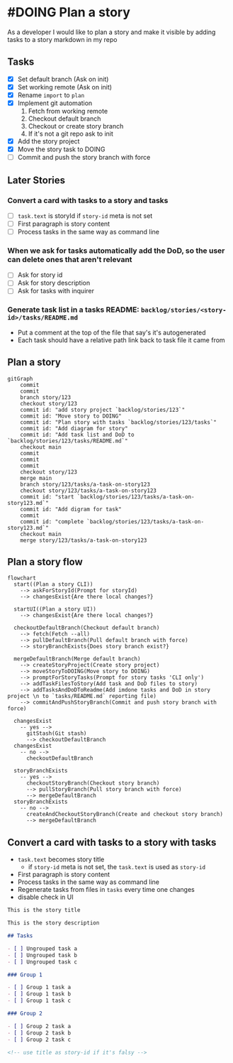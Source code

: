 # #DOING Plan a story
<card>

As a developer I would like to plan a story and make it visible by adding tasks to a story markdown in my repo

## Tasks

- [x] Set default branch (Ask on init)
- [x] Set working remote (Ask on init)
- [x] Rename `import` to `plan`
- [x] Implement git automation
  1.  Fetch from working remote
  2.  Checkout default branch
  3.  Checkout or create story branch
  4.  If it's not a git repo ask to init
- [x] Add the story project
- [x] Move the story task to DOING
- [ ] Commit and push the story branch with force

## Later Stories

### Convert a card with tasks to a story and tasks
  - [ ] `task.text` is storyId if `story-id` meta is not set
  - [ ] First paragraph is story content
  - [ ] Process tasks in the same way as command line

### When we ask for tasks automatically add the DoD, so the user can delete ones that aren't relevant
  - [ ] Ask for story id
  - [ ] Ask for story description
  - [ ] Ask for tasks with inquirer 

### Generate task list in a tasks README: `backlog/stories/<story-id>/tasks/README.md`
  - Put a comment at the top of the file that say's it's autogenerated
  - Each task should have a relative path link back to task file it came from
<!--
#story
created:2023-10-08T15:06:13.331Z
task-id:BSgB3
story-id:Plan-a-story order:0
-->
</card>

## Plan a story
```mermaid
gitGraph
    commit
    commit
    branch story/123
    checkout story/123
    commit id: "add story project `backlog/stories/123`"
    commit id: "Move story to DOING"
    commit id: "Plan story with tasks `backlog/stories/123/tasks`"
    commit id: "Add diagram for story"
    commit id: "Add task list and DoD to `backlog/stories/123/tasks/README.md`"
    checkout main
    commit
    commit
    commit
    checkout story/123
    merge main
    branch story/123/tasks/a-task-on-story123
    checkout story/123/tasks/a-task-on-story123
    commit id: "start `backlog/stories/123/tasks/a-task-on-story123.md`"
    commit id: "Add digram for task"
    commit
    commit id: "complete `backlog/stories/123/tasks/a-task-on-story123.md`"
    checkout main
    merge story/123/tasks/a-task-on-story123
```

## Plan a story flow
```mermaid
flowchart
  start((Plan a story CLI))
    --> askForStoryId(Prompt for storyId)
    --> changesExist{Are there local changes?}
  
  startUI((Plan a story UI))
    --> changesExist{Are there local changes?}

  checkoutDefaultBranch(Checkout default branch)
    --> fetch(Fetch --all)
    --> pullDefaultBranch(Pull default branch with force)
    --> storyBranchExists{Does story branch exist?}

  mergeDefaultBranch(Merge default branch)
    --> createStoryProject(Create story project)
    --> moveStoryToDOING(Move story to DOING)
    --> promptForStoryTasks(Prompt for story tasks 'CLI only')
    --> addTaskFilesToStory(Add task and DoD files to story)
    --> addTasksAndDoDToReadme(Add imdone tasks and DoD in story project \n to `tasks/README.md` reporting file)
    --> commitAndPushStoryBranch(Commit and push story branch with force)

  changesExist
    -- yes --> 
      gitStash(Git stash)
      --> checkoutDefaultBranch
  changesExist
    -- no -->
      checkoutDefaultBranch

  storyBranchExists 
    -- yes -->
      checkoutStoryBranch(Checkout story branch)
      --> pullStoryBranch(Pull story branch with force)
      --> mergeDefaultBranch
  storyBranchExists 
    -- no -->
      createAndCheckoutStoryBranch(Create and checkout story branch)
      --> mergeDefaultBranch
```

## Convert a card with tasks to a story with tasks

- `task.text` becomes story title
  - if `story-id` meta is not set, the `task.text` is used as `story-id`
- First paragraph is story content
- Process tasks in the same way as command line
- Regenerate tasks from files in `tasks` every time one changes
- disable check in UI

```markdown
This is the story title

This is the story description

## Tasks

- [ ] Ungrouped task a
- [ ] Ungrouped task b
- [ ] Ungrouped task c

### Group 1

- [ ] Group 1 task a
- [ ] Group 1 task b
- [ ] Group 1 task c

### Group 2

- [ ] Group 2 task a
- [ ] Group 2 task b
- [ ] Group 2 task c

<!-- use title as story-id if it's falsy -->
```